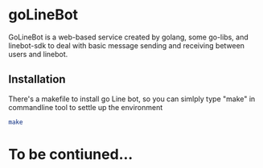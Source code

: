 # goLineBot

GoLineBot is a web-based service created by golang, some go-libs, and linebot-sdk to deal with basic message sending and receiving between users and linebot. 

## Installation

There's a makefile to install go Line bot, so you can simlply type "make" in commandline tool to settle up the environment


```bash
make
```


# To be contiuned...